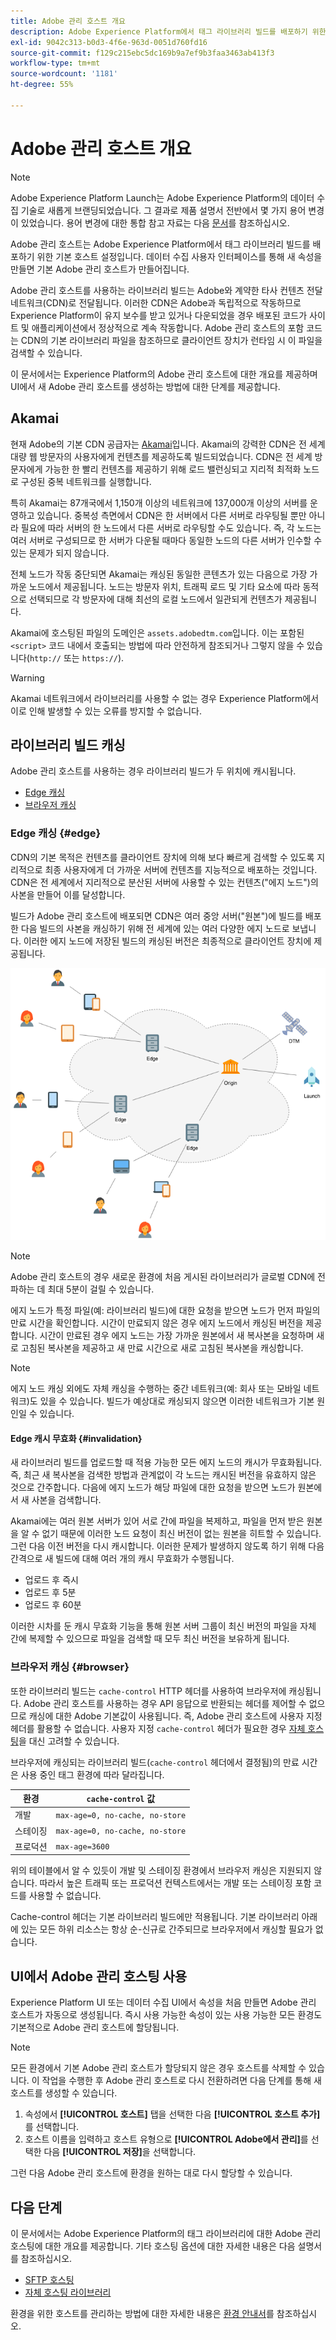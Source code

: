 ```yaml
---
title: Adobe 관리 호스트 개요
description: Adobe Experience Platform에서 태그 라이브러리 빌드를 배포하기 위한 기본 호스팅 옵션에 대해 알아봅니다.
exl-id: 9042c313-b0d3-4f6e-963d-0051d760fd16
source-git-commit: f129c215ebc5dc169b9a7ef9b3faa3463ab413f3
workflow-type: tm+mt
source-wordcount: '1181'
ht-degree: 55%

---
```


# Adobe 관리 호스트 개요

>[!NOTE]
>
>Adobe Experience Platform Launch는 Adobe Experience Platform의 데이터 수집 기술로 새롭게 브랜딩되었습니다. 그 결과로 제품 설명서 전반에서 몇 가지 용어 변경이 있었습니다. 용어 변경에 대한 통합 참고 자료는 다음 [문서](../../../term-updates.md)를 참조하십시오.

Adobe 관리 호스트는 Adobe Experience Platform에서 태그 라이브러리 빌드를 배포하기 위한 기본 호스트 설정입니다. 데이터 수집 사용자 인터페이스를 통해 새 속성을 만들면 기본 Adobe 관리 호스트가 만들어집니다.

Adobe 관리 호스트를 사용하는 라이브러리 빌드는 Adobe와 계약한 타사 컨텐츠 전달 네트워크(CDN)로 전달됩니다. 이러한 CDN은 Adobe과 독립적으로 작동하므로 Experience Platform이 유지 보수를 받고 있거나 다운되었을 경우 배포된 코드가 사이트 및 애플리케이션에서 정상적으로 계속 작동합니다. Adobe 관리 호스트의 포함 코드는 CDN의 기본 라이브러리 파일을 참조하므로 클라이언트 장치가 런타임 시 이 파일을 검색할 수 있습니다.

이 문서에서는 Experience Platform의 Adobe 관리 호스트에 대한 개요를 제공하며 UI에서 새 Adobe 관리 호스트를 생성하는 방법에 대한 단계를 제공합니다.

## Akamai

현재 Adobe의 기본 CDN 공급자는 [Akamai](https://www.akamai.com/kr/ko/)입니다. Akamai의 강력한 CDN은 전 세계 대량 웹 방문자의 사용자에게 컨텐츠를 제공하도록 빌드되었습니다. CDN은 전 세계 방문자에게 가능한 한 빨리 컨텐츠를 제공하기 위해 로드 밸런싱되고 지리적 최적화 노드로 구성된 중복 네트워크를 실행합니다.

특히 Akamai는 87개국에서 1,150개 이상의 네트워크에 137,000개 이상의 서버를 운영하고 있습니다. 중복성 측면에서 CDN은 한 서버에서 다른 서버로 라우팅될 뿐만 아니라 필요에 따라 서버의 한 노드에서 다른 서버로 라우팅할 수도 있습니다. 즉, 각 노드는 여러 서버로 구성되므로 한 서버가 다운될 때마다 동일한 노드의 다른 서버가 인수할 수 있는 문제가 되지 않습니다.

전체 노드가 작동 중단되면 Akamai는 캐싱된 동일한 콘텐츠가 있는 다음으로 가장 가까운 노드에서 제공됩니다. 노드는 방문자 위치, 트래픽 로드 및 기타 요소에 따라 동적으로 선택되므로 각 방문자에 대해 최선의 로컬 노드에서 일관되게 컨텐츠가 제공됩니다.

Akamai에 호스팅된 파일의 도메인은 `assets.adobedtm.com`입니다. 이는 포함된 `<script>` 코드 내에서 호출되는 방법에 따라 안전하게 참조되거나 그렇지 않을 수 있습니다(`http://` 또는 `https://`).

>[!WARNING]
>
>Akamai 네트워크에서 라이브러리를 사용할 수 없는 경우 Experience Platform에서 이로 인해 발생할 수 있는 오류를 방지할 수 없습니다.

## 라이브러리 빌드 캐싱

Adobe 관리 호스트를 사용하는 경우 라이브러리 빌드가 두 위치에 캐시됩니다.

* [Edge 캐싱](#edge)
* [브라우저 캐싱](#browser)

### Edge 캐싱 {#edge}

CDN의 기본 목적은 컨텐츠를 클라이언트 장치에 의해 보다 빠르게 검색할 수 있도록 지리적으로 최종 사용자에게 더 가까운 서버에 컨텐츠를 지능적으로 배포하는 것입니다. CDN은 전 세계에서 지리적으로 분산된 서버에 사용할 수 있는 컨텐츠(&quot;에지 노드&quot;)의 사본을 만들어 이를 달성합니다.

빌드가 Adobe 관리 호스트에 배포되면 CDN은 여러 중앙 서버(&quot;원본&quot;)에 빌드를 배포한 다음 빌드의 사본을 캐싱하기 위해 전 세계에 있는 여러 다양한 에지 노드로 보냅니다. 이러한 에지 노드에 저장된 빌드의 캐싱된 버전은 최종적으로 클라이언트 장치에 제공됩니다.

![](../images/cdn-diagram.png)

>[!NOTE]
>
>Adobe 관리 호스트의 경우 새로운 환경에 처음 게시된 라이브러리가 글로벌 CDN에 전파하는 데 최대 5분이 걸릴 수 있습니다.

에지 노드가 특정 파일(예: 라이브러리 빌드)에 대한 요청을 받으면 노드가 먼저 파일의 만료 시간을 확인합니다. 시간이 만료되지 않은 경우 에지 노드에서 캐싱된 버전을 제공합니다. 시간이 만료된 경우 에지 노드는 가장 가까운 원본에서 새 복사본을 요청하며 새로 고침된 복사본을 제공하고 새 만료 시간으로 새로 고침된 복사본을 캐싱합니다.

>[!NOTE]
>
>에지 노드 캐싱 외에도 자체 캐싱을 수행하는 중간 네트워크(예: 회사 또는 모바일 네트워크)도 있을 수 있습니다. 빌드가 예상대로 캐싱되지 않으면 이러한 네트워크가 기본 원인일 수 있습니다.

#### Edge 캐시 무효화 {#invalidation}

새 라이브러리 빌드를 업로드할 때 적용 가능한 모든 에지 노드의 캐시가 무효화됩니다. 즉, 최근 새 복사본을 검색한 방법과 관계없이 각 노드는 캐시된 버전을 유효하지 않은 것으로 간주합니다. 다음에 에지 노드가 해당 파일에 대한 요청을 받으면 노드가 원본에서 새 사본을 검색합니다.

Akamai에는 여러 원본 서버가 있어 서로 간에 파일을 복제하고, 파일을 먼저 받은 원본을 알 수 없기 때문에 이러한 노드 요청이 최신 버전이 없는 원본을 히트할 수 있습니다. 그런 다음 이전 버전을 다시 캐시합니다. 이러한 문제가 발생하지 않도록 하기 위해 다음 간격으로 새 빌드에 대해 여러 개의 캐시 무효화가 수행됩니다.

* 업로드 후 즉시
* 업로드 후 5분
* 업로드 후 60분

이러한 시차를 둔 캐시 무효화 기능을 통해 원본 서버 그룹이 최신 버전의 파일을 자체 간에 복제할 수 있으므로 파일을 검색할 때 모두 최신 버전을 보유하게 됩니다.

### 브라우저 캐싱 {#browser}

또한 라이브러리 빌드는 `cache-control` HTTP 헤더를 사용하여 브라우저에 캐싱됩니다. Adobe 관리 호스트를 사용하는 경우 API 응답으로 반환되는 헤더를 제어할 수 없으므로 캐싱에 대한 Adobe 기본값이 사용됩니다. 즉, Adobe 관리 호스트에 사용자 지정 헤더를 활용할 수 없습니다. 사용자 지정 `cache-control` 헤더가 필요한 경우 [자체 호스팅](self-hosting-libraries.md)을 대신 고려할 수 있습니다.

브라우저에 캐싱되는 라이브러리 빌드(`cache-control` 헤더에서 결정됨)의 만료 시간은 사용 중인 태그 환경에 따라 달라집니다.

| 환경 | `cache-control` 값 |
| --- | --- |
| 개발 | `max-age=0, no-cache, no-store` |
| 스테이징 | `max-age=0, no-cache, no-store` |
| 프로덕션 | `max-age=3600` |

위의 테이블에서 알 수 있듯이 개발 및 스테이징 환경에서 브라우저 캐싱은 지원되지 않습니다. 따라서 높은 트래픽 또는 프로덕션 컨텍스트에서는 개발 또는 스테이징 포함 코드를 사용할 수 없습니다.

Cache-control 헤더는 기본 라이브러리 빌드에만 적용됩니다. 기본 라이브러리 아래에 있는 모든 하위 리소스는 항상 순-신규로 간주되므로 브라우저에서 캐싱할 필요가 없습니다.

## UI에서 Adobe 관리 호스팅 사용

Experience Platform UI 또는 데이터 수집 UI에서 속성을 처음 만들면 Adobe 관리 호스트가 자동으로 생성됩니다. 즉시 사용 가능한 속성이 있는 사용 가능한 모든 환경도 기본적으로 Adobe 관리 호스트에 할당됩니다.

>[!NOTE]
>
>모든 환경에서 기본 Adobe 관리 호스트가 할당되지 않은 경우 호스트를 삭제할 수 있습니다. 이 작업을 수행한 후 Adobe 관리 호스트로 다시 전환하려면 다음 단계를 통해 새 호스트를 생성할 수 있습니다.
>
>1. 속성에서 **[!UICONTROL 호스트]** 탭을 선택한 다음 **[!UICONTROL 호스트 추가]**&#x200B;를 선택합니다.
>1. 호스트 이름을 입력하고 호스트 유형으로 **[!UICONTROL Adobe에서 관리]**&#x200B;를 선택한 다음 **[!UICONTROL 저장]**&#x200B;을 선택합니다.
>
>그런 다음 Adobe 관리 호스트에 환경을 원하는 대로 다시 할당할 수 있습니다.

## 다음 단계

이 문서에서는 Adobe Experience Platform의 태그 라이브러리에 대한 Adobe 관리 호스팅에 대한 개요를 제공합니다. 기타 호스팅 옵션에 대한 자세한 내용은 다음 설명서를 참조하십시오.

* [SFTP 호스팅](./sftp-host.md)
* [자체 호스팅 라이브러리](./self-hosting-libraries.md)

환경을 위한 호스트를 관리하는 방법에 대한 자세한 내용은 [환경 안내서](../environments.md)를 참조하십시오.
